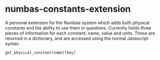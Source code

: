 # numbas-constants-extension
A personal extension for the Numbas system which adds both physical constants and the ability to use them in questions. Currently holds three pieces of information for each constant; name, value and units. These are returned in a dictionary, and are accessed using the normal Javascript syntax.

    get_physical_constant(name)[key]


